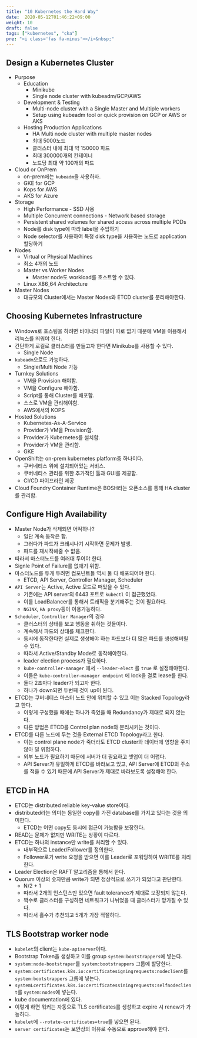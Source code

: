 ```yaml
---
title: "10 Kubernetes the Hard Way"
date:  2020-05-12T01:46:22+09:00
weight: 10
draft: false
tags: ["kubernetes", "cka"]
pre: "<i class='fas fa-minus'></i>&nbsp;"
---
```


## Design a Kubernetes Cluster

* Purpose
  * Education
    * Minikube
    * Single node cluster with kubeadm/GCP/AWS
  * Development & Testing
    * Multi-node cluster with a Single Master and Multiple workers
    * Setup using kubeadm tool or quick provision on GCP or AWS or AKS
  * Hosting Production Applications 
    * HA Multi node cluster with multiple master nodes
    * 최대 5000노드
    * 클러스터 내에 최대 약 150000 파드
    * 최대 300000개의 컨테이너
    * 노드당 최대 약 100개의 파드
* Cloud or OnPrem
  * on-prem에는 `kubeadm`을 사용하자.
  * GKE for GCP
  * Kops for AWS
  * AKS for Azure
* Storage
  * High Performance - SSD 사용
  * Multiple Concurrent connections - Network based storage
  * Persistent shared volumes for shared access across multiple PODs
  * Node를 disk type에 따라 label을 주입하기
  * Node selector를 사용하여 특정 disk type을 사용하는 노드로 application 할당하기
* Nodes
  * Virtual or Physical Machines
  * 최소 4개의 노드
  * Master vs Worker Nodes
    * Master node도 workload를 호스트할 수 있다.
  * Linux X86_64 Architecture
* Master Nodes
  * 대규모의 Cluster에서는 Master Nodes와 ETCD cluster를 분리해야한다.

## Choosing Kubernetes Infrastructure

* Windows로 호스팅을 하려면 바이너리 파일이 따로 없기 때문에 VM을 이용해서 리눅스를 띄워야 한다.
* 간단하게 로컬로 클러스터를 만들고자 한다면 Minikube를 사용할 수 있다.
  * Single Node
* `kubeadm`으로도 가능하다.
  * Single/Multi Node 가능
* Turnkey Solutions
  * VM을 Provision 해야함.
  * VM을 Configure 해야함.
  * Script를 통해 Cluster를 배포함.
  * 스스로 VM을 관리해야함.
  * AWS에서의 KOPS
* Hosted Solutions
  * Kubernetes-As-A-Service
  * Provider가 VM을 Provision함.
  * Provider가 Kubernetes를 설치함.
  * Provider가 VM을 관리함.
  * GKE
* OpenShift는 on-prem kubernetes platform중 하나이다.
  * 쿠버네티스 위에 설치되어있는 서비스.
  * 쿠버네티스 관리를 위한 추가적인 툴과 GUI를 제공함.
  * CI/CD 파이프라인 제공
* Cloud Foundry Container Runtime은 BOSH라는 오픈소스를 통해 HA cluster를 관리함.

## Configure High Availability

* Master Node가 삭제되면 어떡하나?
  * 일단 계속 동작은 함.
  * 그러다가 파드가 크래시나기 시작하면 문제가 발생.
  * 파드를 재시작해줄 수 없음.
* 따라서 마스터노드를 여러대 두어야 한다.
* Signle Point of Failure를 없애기 위함.
* 마스터노드를 두개 두려면 컴포넌트들 역시 둘 다 배포되어야 한다.
  * ETCD, API Server, Controller Manager, Scheduler
* `API Server`는 Active, Active 모드로 떠있을 수 있다.
  * 기존에는 API server의 6443 포트로 `kubectl` 이 접근했었다.
  * 이를 LoadBalancer를 통해서 트래픽을 분기해주는 것이 필요하다.
  * `NGINX`, `HA proxy`등이 이용가능하다.
* `Scheduler`, `Controller Manager`의 경우
  * 클러스터의 상태를 보고 행동을 취하는 것들이다.
  * 계속해서 파드의 상태를 체크한다.
  * 동시에 동작한다면 실제로 생성해야 하는 파드보다 더 많은 파드를 생성해버릴 수 있다.
  * 따라서 Active/Standby Mode로 동작해야한다.
  * leader election process가 필요하다.
  * `kube-controller-manager` 에서 `--leader-elect` 를 `true` 로 설정해야한다.
  * 이들은 `kube-controller-manager endpoint` 에 lock을 걸로 lease를 한다.
  * 둘다 2초마다 leader가 되고자 한다.
  * 하나가 down되면 두번째 것이 up이 된다.
* ETCD는 쿠버네티스 마스터 노드 안에 위치할 수 있고 이는 Stacked Topology라고 한다.
  * 이렇게 구성했을 때에는 하나가 죽었을 때 Redundancy가 제대로 되지 않는다.
  * 다른 방법은  ETCD를 Control plan node와 분리시키는 것이다.
* ETCD를 다른 노드에 두는 것을 External ETCD Topology라고 한다.
  * 이는 control plane node가 죽더라도 ETCD cluster와 데이터에 영향을 주지 않아 덜 위험하다.
  * 외부 노드가 필요하기 때문에 서버가 더 필요하고 셋업이 더 어렵다.
  * API Server가 유일하게 ETCD를 바라보고 있고, API Server에 ETCD의 주소를 적을 수 있기 때문에 API Server가 제대로 바라보도록 설정해야 한다.

## ETCD in HA

* ETCD는 distributed reliable key-value store이다.
* distributed라는 의미는 동일한 copy를 가진 database를 가지고 있다는 것을 의미한다.
  * ETCD는 어떤 copy도 동시에 접근이 가능함을 보장한다.
* READ는 문제가 없지만 WRITE는 상황이 다르다.
* ETCD는 하나의 instance만 write를 처리할 수 있다.
  * 내부적으로 Leader/Follower를 정의한다. 
  * Follower로가 write 요청을 받으면 이를 Leader로 포워딩하여 WRITE를 처리한다.
* Leader Election은 RAFT 알고리즘을 통해서 한다.
* Quorum 이상의 숫자만큼 write가 되면 정상적으로 쓰기가 되었다고 판단한다.
  * N/2 + 1
  * 따라서 2개의 인스턴스만 있으면 fault tolerance가 제대로 보장되지 않는다.
  * 짝수로 클러스터를 구성하면 네트워크가 나뉘었을 때 클러스터가 망가질 수 있다.
  * 따라서 홀수가 추천되고 5개가 가장 적절하다.

## TLS Bootstrap worker node
 
* `kubelet`의 client는 `kube-apiserver`이다.
* Bootstrap Token을 생성하고 이를 group `system:bootstrappers`에 넣는다.
* `system:node-bootstraper`를 `system:bootstrappers` 그룹에 할당한다.
* `system:certificates.k8s.io:certificatesigningrequests:nodeclient`를 `system:bootstrappers` 그룹에 넣는다.
* `systemLcertificates.k8s.io:certificatessiningrequests:selfnodeclient`를 `system:nodes`에 넣는다.
* kube documentation에 있다.
* 이렇게 하면 워커는 자동으로 TLS certificates를 생성하고 expire 시 renew가 가능하다.
* `kubelet`에 `--rotate-certificates=true`를 넣으면 된다.
* `server certificates`는 보안상의 이유로 수동으로 approve해야 한다.

